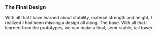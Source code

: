 ### The Final Design

With all that I have learned about stability, material strength and height, I realized I had been missing a design all along. The base. With all that I learned from the prototypes, we can make a final, semi-stable, tall tower.

